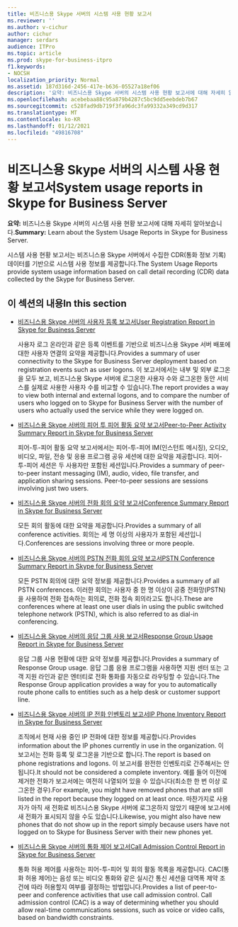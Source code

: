 ```yaml
---
title: 비즈니스용 Skype 서버의 시스템 사용 현황 보고서
ms.reviewer: ''
ms.author: v-cichur
author: cichur
manager: serdars
audience: ITPro
ms.topic: article
ms.prod: skype-for-business-itpro
f1.keywords:
- NOCSH
localization_priority: Normal
ms.assetid: 187d316d-2456-417e-b636-05527a18ef06
description: '요약: 비즈니스용 Skype 서버의 시스템 사용 현황 보고서에 대해 자세히 알아보습니다.'
ms.openlocfilehash: acebebaa88c95a879b4287c5bc9dd5eebdeb7b67
ms.sourcegitcommit: c528fad9db719f3fa96dc3fa99332a349cd9d317
ms.translationtype: MT
ms.contentlocale: ko-KR
ms.lasthandoff: 01/12/2021
ms.locfileid: "49816708"
---
```

# <a name="system-usage-reports-in-skype-for-business-server"></a><span data-ttu-id="61ca7-103">비즈니스용 Skype 서버의 시스템 사용 현황 보고서</span><span class="sxs-lookup"><span data-stu-id="61ca7-103">System usage reports in Skype for Business Server</span></span>
 
<span data-ttu-id="61ca7-104">**요약:** 비즈니스용 Skype 서버의 시스템 사용 현황 보고서에 대해 자세히 알아보습니다.</span><span class="sxs-lookup"><span data-stu-id="61ca7-104">**Summary:** Learn about the System Usage Reports in Skype for Business Server.</span></span>
  
<span data-ttu-id="61ca7-105">시스템 사용 현황 보고서는 비즈니스용 Skype 서버에서 수집한 CDR(통화 정보 기록) 데이터를 기반으로 시스템 사용 정보를 제공합니다.</span><span class="sxs-lookup"><span data-stu-id="61ca7-105">The System Usage Reports provide system usage information based on call detail recording (CDR) data collected by the Skype for Business Server.</span></span>
  
## <a name="in-this-section"></a><span data-ttu-id="61ca7-106">이 섹션의 내용</span><span class="sxs-lookup"><span data-stu-id="61ca7-106">In this section</span></span>

- [<span data-ttu-id="61ca7-107">비즈니스용 Skype 서버의 사용자 등록 보고서</span><span class="sxs-lookup"><span data-stu-id="61ca7-107">User Registration Report in Skype for Business Server</span></span>](user-registration-report.md)
    
    <span data-ttu-id="61ca7-108">사용자 로그 온라인과 같은 등록 이벤트를 기반으로 비즈니스용 Skype 서버 배포에 대한 사용자 연결의 요약을 제공합니다.</span><span class="sxs-lookup"><span data-stu-id="61ca7-108">Provides a summary of user connectivity to the Skype for Business Server deployment based on registration events such as user logons.</span></span> <span data-ttu-id="61ca7-109">이 보고서에서는 내부 및 외부 로그온을 모두 보고, 비즈니스용 Skype 서버에 로그온한 사용자 수와 로그온한 동안 서비스를 실제로 사용한 사용자 수를 비교할 수 있습니다.</span><span class="sxs-lookup"><span data-stu-id="61ca7-109">The report provides a way to view both internal and external logons, and to compare the number of users who logged on to Skype for Business Server with the number of users who actually used the service while they were logged on.</span></span>
    
- [<span data-ttu-id="61ca7-110">비즈니스용 Skype 서버의 피어 투 피어 활동 요약 보고서</span><span class="sxs-lookup"><span data-stu-id="61ca7-110">Peer-to-Peer Activity Summary Report in Skype for Business Server</span></span>](peer-to-peer-activity-summary-report.md)
    
    <span data-ttu-id="61ca7-p102">피어-투-피어 활동 요약 보고서에서는 피어-투-피어 IM(인스턴트 메시징), 오디오, 비디오, 파일, 전송 및 응용 프로그램 공유 세션에 대한 요약을 제공합니다. 피어-투-피어 세션은 두 사용자만 포함된 세션입니다.</span><span class="sxs-lookup"><span data-stu-id="61ca7-p102">Provides a summary of peer-to-peer instant messaging (IM), audio, video, file transfer, and application sharing sessions. Peer-to-peer sessions are sessions involving just two users.</span></span>
    
- [<span data-ttu-id="61ca7-113">비즈니스용 Skype 서버의 전화 회의 요약 보고서</span><span class="sxs-lookup"><span data-stu-id="61ca7-113">Conference Summary Report in Skype for Business Server</span></span>](conference-summary-report.md)
    
    <span data-ttu-id="61ca7-114">모든 회의 활동에 대한 요약을 제공합니다.</span><span class="sxs-lookup"><span data-stu-id="61ca7-114">Provides a summary of all conference activities.</span></span> <span data-ttu-id="61ca7-115">회의는 세 명 이상의 사용자가 포함된 세션입니다.</span><span class="sxs-lookup"><span data-stu-id="61ca7-115">Conferences are sessions involving three or more people.</span></span>
    
- [<span data-ttu-id="61ca7-116">비즈니스용 Skype 서버의 PSTN 전화 회의 요약 보고서</span><span class="sxs-lookup"><span data-stu-id="61ca7-116">PSTN Conference Summary Report in Skype for Business Server</span></span>](pstn-conference-summary-report.md)
    
    <span data-ttu-id="61ca7-117">모든 PSTN 회의에 대한 요약 정보를 제공합니다.</span><span class="sxs-lookup"><span data-stu-id="61ca7-117">Provides a summary of all PSTN conferences.</span></span> <span data-ttu-id="61ca7-118">이러한 회의는 사용자 중 한 명 이상이 공중 전화망(PSTN)을 사용하여 전화 접속하는 회의로, 전화 접속 회의라고도 합니다.</span><span class="sxs-lookup"><span data-stu-id="61ca7-118">These are conferences where at least one user dials in using the public switched telephone network (PSTN), which is also referred to as dial-in conferencing.</span></span>
    
- [<span data-ttu-id="61ca7-119">비즈니스용 Skype 서버의 응답 그룹 사용 보고서</span><span class="sxs-lookup"><span data-stu-id="61ca7-119">Response Group Usage Report in Skype for Business Server</span></span>](response-group-usage-report.md)
    
    <span data-ttu-id="61ca7-120">응답 그룹 사용 현황에 대한 요약 정보를 제공합니다.</span><span class="sxs-lookup"><span data-stu-id="61ca7-120">Provides a summary of Response Group usage.</span></span> <span data-ttu-id="61ca7-121">응답 그룹 응용 프로그램을 사용하면 지원 센터 또는 고객 지원 라인과 같은 엔터티로 전화 통화를 자동으로 라우팅할 수 있습니다.</span><span class="sxs-lookup"><span data-stu-id="61ca7-121">The Response Group application provides a way for you to automatically route phone calls to entities such as a help desk or customer support line.</span></span>
    
- [<span data-ttu-id="61ca7-122">비즈니스용 Skype 서버의 IP 전화 인벤토리 보고서</span><span class="sxs-lookup"><span data-stu-id="61ca7-122">IP Phone Inventory Report in Skype for Business Server</span></span>](ip-phone-inventory-report.md)
    
    <span data-ttu-id="61ca7-123">조직에서 현재 사용 중인 IP 전화에 대한 정보를 제공합니다.</span><span class="sxs-lookup"><span data-stu-id="61ca7-123">Provides information about the IP phones currently in use in the organization.</span></span> <span data-ttu-id="61ca7-124">이 보고서는 전화 등록 및 로그온을 기반으로 합니다.</span><span class="sxs-lookup"><span data-stu-id="61ca7-124">The report is based on phone registrations and logons.</span></span> <span data-ttu-id="61ca7-125">이 보고서를 완전한 인벤토리로 간주해서는 안 됩니다.</span><span class="sxs-lookup"><span data-stu-id="61ca7-125">It should not be considered a complete inventory.</span></span> <span data-ttu-id="61ca7-126">예를 들어 이전에 제거한 전화가 보고서에는 여전히 나열되어 있을 수 있습니다(최소한 한 번 이상 로그온한 경우).</span><span class="sxs-lookup"><span data-stu-id="61ca7-126">For example, you might have removed phones that are still listed in the report because they logged on at least once.</span></span> <span data-ttu-id="61ca7-127">마찬가지로 사용자가 아직 새 전화로 비즈니스용 Skype 서버에 로그온하지 않았기 때문에 보고서에 새 전화가 표시되지 않을 수도 있습니다.</span><span class="sxs-lookup"><span data-stu-id="61ca7-127">Likewise, you might also have new phones that do not show up in the report simply because users have not logged on to Skype for Business Server with their new phones yet.</span></span>
    
- [<span data-ttu-id="61ca7-128">비즈니스용 Skype 서버의 통화 제어 보고서</span><span class="sxs-lookup"><span data-stu-id="61ca7-128">Call Admission Control Report in Skype for Business Server</span></span>](call-admission-control-report.md)
    
    <span data-ttu-id="61ca7-p107">통화 허용 제어를 사용하는 피어-투-피어 및 회의 활동 목록을 제공합니다. CAC(통화 허용 제어)는 음성 또는 비디오 통화와 같은 실시간 통신 세션을 대역폭 제약 조건에 따라 허용할지 여부를 결정하는 방법입니다.</span><span class="sxs-lookup"><span data-stu-id="61ca7-p107">Provides a list of peer-to-peer and conference activities that use call admission control. Call admission control (CAC) is a way of determining whether you should allow real-time communications sessions, such as voice or video calls, based on bandwidth constraints.</span></span>
    

